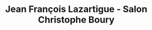 ---
title: "Jean François Lazartigue - Salon Christophe Boury"
url: /orleans/jean-francois-lazartigue-salon-christophe-boury/
shop: coiffeur
---